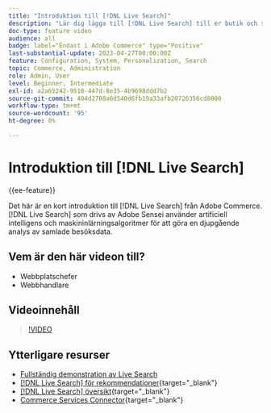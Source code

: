 ```yaml
---
title: "Introduktion till [!DNL Live Search]"
description: "Lär dig lägga till [!DNL Live Search] till er butik och skapa engagerande, relevanta och personaliserade shoppingupplevelser."
doc-type: feature video
audience: all
badge: label="Endast i Adobe Commerce" type="Positive"
last-substantial-update: 2023-04-27T00:00:00Z
feature: Configuration, System, Personalization, Search
topic: Commerce, Administration
role: Admin, User
level: Beginner, Intermediate
exl-id: a2a65242-9510-447d-8e35-4b9698ddd7b2
source-git-commit: 404d2708a6d540d6fb19a33afb20726356cd8000
workflow-type: tm+mt
source-wordcount: '95'
ht-degree: 0%

---
```


# Introduktion till [!DNL Live Search]

{{ee-feature}}

Det här är en kort introduktion till [!DNL Live Search] från Adobe Commerce. [!DNL Live Search] som drivs av Adobe Sensei använder artificiell intelligens och maskininlärningsalgoritmer för att göra en djupgående analys av samlade besöksdata.

## Vem är den här videon till?

- Webbplatschefer
- Webbhandlare

## Videoinnehåll

>[!VIDEO](https://video.tv.adobe.com/v/3418797?learn=on)


## Ytterligare resurser

- [Fullständig demonstration av Live Search](./live-search-full-demonstration.md)
- [[!DNL Live Search] för rekommendationer](https://experienceleague.adobe.com/docs/commerce-learn/tutorials/marketing/live-search-recommendations.html){target="_blank"}
- [[!DNL Live Search] översikt](https://experienceleague.adobe.com/docs/commerce-merchant-services/live-search/overview.html){target="_blank"}
- [Commerce Services Connector](https://experienceleague.adobe.com/docs/commerce-merchant-services/user-guides/integration-services/saas.html){target="_blank"}
